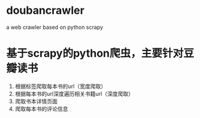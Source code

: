 # doubancrawler
a web crawler based on python scrapy
# 基于scrapy的python爬虫，主要针对豆瓣读书
1. 根据标签爬取每本书的url（宽度爬取）
2. 根据每本书的url深度遍历相关书籍url（深度爬取）
3. 爬取书本详情页面
4. 爬取每本书的评论信息
